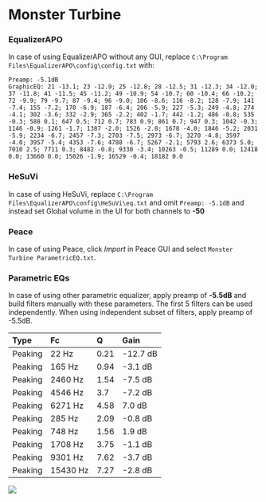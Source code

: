# Monster Turbine

### EqualizerAPO
In case of using EqualizerAPO without any GUI, replace `C:\Program Files\EqualizerAPO\config\config.txt`
with:
```
Preamp: -5.1dB
GraphicEQ: 21 -13.1; 23 -12.9; 25 -12.8; 28 -12.5; 31 -12.3; 34 -12.0; 37 -11.8; 41 -11.5; 45 -11.2; 49 -10.9; 54 -10.7; 60 -10.4; 66 -10.2; 72 -9.9; 79 -9.7; 87 -9.4; 96 -9.0; 106 -8.6; 116 -8.2; 128 -7.9; 141 -7.4; 155 -7.2; 170 -6.9; 187 -6.4; 206 -5.9; 227 -5.3; 249 -4.8; 274 -4.1; 302 -3.6; 332 -2.9; 365 -2.2; 402 -1.7; 442 -1.2; 486 -0.8; 535 -0.3; 588 0.1; 647 0.5; 712 0.7; 783 0.9; 861 0.7; 947 0.3; 1042 -0.3; 1146 -0.9; 1261 -1.7; 1387 -2.0; 1526 -2.8; 1678 -4.0; 1846 -5.2; 2031 -5.9; 2234 -6.7; 2457 -7.3; 2703 -7.5; 2973 -6.7; 3270 -4.8; 3597 -4.0; 3957 -5.4; 4353 -7.6; 4788 -6.7; 5267 -2.1; 5793 2.6; 6373 5.0; 7010 2.5; 7711 0.3; 8482 -0.8; 9330 -3.4; 10263 -0.5; 11289 0.0; 12418 0.0; 13660 0.0; 15026 -1.9; 16529 -0.4; 18182 0.0
```

### HeSuVi
In case of using HeSuVi, replace `C:\Program Files\EqualizerAPO\config\HeSuVi\eq.txt` and omit `Preamp:
-5.1dB` and instead set Global volume in the UI for both channels to **-50**

### Peace
In case of using Peace, click *Import* in Peace GUI and select `Monster Turbine ParametricEQ.txt`.

### Parametric EQs
In case of using other parametric equalizer, apply preamp of **-5.5dB** and build filters manually
with these parameters. The first 5 filters can be used independently.
When using independent subset of filters, apply preamp of -5.5dB.

| Type    | Fc       |    Q | Gain     |
|:--------|:---------|:-----|:---------|
| Peaking | 22 Hz    | 0.21 | -12.7 dB |
| Peaking | 165 Hz   | 0.94 | -3.1 dB  |
| Peaking | 2460 Hz  | 1.54 | -7.5 dB  |
| Peaking | 4546 Hz  | 3.7  | -7.2 dB  |
| Peaking | 6271 Hz  | 4.58 | 7.0 dB   |
| Peaking | 285 Hz   | 2.09 | -0.8 dB  |
| Peaking | 748 Hz   | 1.56 | 1.9 dB   |
| Peaking | 1708 Hz  | 3.75 | -1.1 dB  |
| Peaking | 9301 Hz  | 7.62 | -3.7 dB  |
| Peaking | 15430 Hz | 7.27 | -2.8 dB  |

![](https://raw.githubusercontent.com/jaakkopasanen/AutoEq/master/results/headphonecom/sbaf-serious/Monster%20Turbine/Monster%20Turbine.png)